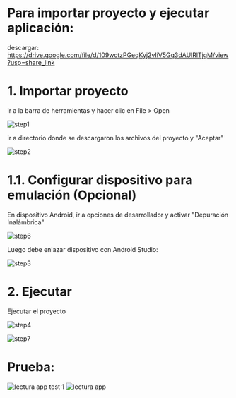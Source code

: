 # Para importar proyecto y ejecutar aplicación:

descargar: https://drive.google.com/file/d/109wctzPGeqKyj2vIiV5Gq3dAUlRlTjgM/view?usp=share_link

# 1. Importar proyecto

ir a la barra de herramientas y hacer clic en File > Open

![step1](https://user-images.githubusercontent.com/108839352/207502231-99f6657a-b5aa-4454-8c14-9ae42d057e1e.png)

ir a directorio donde se descargaron los archivos del proyecto y "Aceptar"

![step2](https://user-images.githubusercontent.com/108839352/207502707-508b3acd-2976-45d6-a355-15e78882d545.png)

# 1.1. Configurar dispositivo para emulación (Opcional)

En dispositivo Android, ir a opciones de desarrollador y activar "Depuración Inalámbrica"

![step6](https://user-images.githubusercontent.com/108839352/207503367-f87525fc-c1b3-4d1f-a291-ae63e30f4a0d.png)

Luego debe enlazar dispositivo con Android Studio:

![step3](https://user-images.githubusercontent.com/108839352/207503487-457d4e42-1471-4e7b-ac9a-9b46b3b35b8b.png)

# 2. Ejecutar

Ejecutar el proyecto

![step4](https://user-images.githubusercontent.com/108839352/207503602-fe1c4f50-c4a6-4b93-8ca0-c7a3632ab000.png)

![step7](https://user-images.githubusercontent.com/108839352/207503691-8c3ab472-9412-469e-b668-f3a5e5863ee7.png)

# Prueba:

![lectura app test 1](https://user-images.githubusercontent.com/108839352/207504444-2b337e8e-6f6f-433e-b055-e83f6615a670.png)
![lectura app](https://user-images.githubusercontent.com/108839352/207504710-18fb10dd-3078-4759-91e2-5543811fcb59.png)



